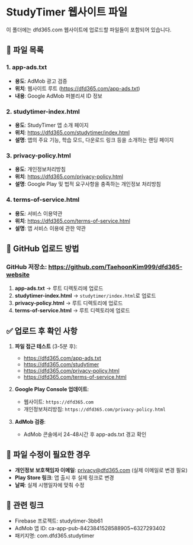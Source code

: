 # StudyTimer 웹사이트 파일

이 폴더에는 dfd365.com 웹사이트에 업로드할 파일들이 포함되어 있습니다.

## 📁 파일 목록

### 1. app-ads.txt
- **용도**: AdMob 광고 검증
- **위치**: 웹사이트 루트 (https://dfd365.com/app-ads.txt)
- **내용**: Google AdMob 퍼블리셔 ID 정보

### 2. studytimer-index.html
- **용도**: StudyTimer 앱 소개 페이지
- **위치**: https://dfd365.com/studytimer/index.html
- **설명**: 앱의 주요 기능, 학습 모드, 다운로드 링크 등을 소개하는 랜딩 페이지

### 3. privacy-policy.html
- **용도**: 개인정보처리방침
- **위치**: https://dfd365.com/privacy-policy.html
- **설명**: Google Play 및 법적 요구사항을 충족하는 개인정보 처리방침

### 4. terms-of-service.html
- **용도**: 서비스 이용약관
- **위치**: https://dfd365.com/terms-of-service.html
- **설명**: 앱 서비스 이용에 관한 약관

## 🚀 GitHub 업로드 방법

### GitHub 저장소: https://github.com/TaehoonKim999/dfd365-website

1. **app-ads.txt** → 루트 디렉토리에 업로드
2. **studytimer-index.html** → `studytimer/index.html`로 업로드
3. **privacy-policy.html** → 루트 디렉토리에 업로드
4. **terms-of-service.html** → 루트 디렉토리에 업로드

## ✅ 업로드 후 확인 사항

1. **파일 접근 테스트** (3-5분 후):
   - https://dfd365.com/app-ads.txt
   - https://dfd365.com/studytimer
   - https://dfd365.com/privacy-policy.html
   - https://dfd365.com/terms-of-service.html

2. **Google Play Console 업데이트**:
   - 웹사이트: `https://dfd365.com`
   - 개인정보처리방침: `https://dfd365.com/privacy-policy.html`

3. **AdMob 검증**:
   - AdMob 콘솔에서 24-48시간 후 app-ads.txt 경고 확인

## 📝 파일 수정이 필요한 경우

- **개인정보 보호책임자 이메일**: privacy@dfd365.com (실제 이메일로 변경 필요)
- **Play Store 링크**: 앱 출시 후 실제 링크로 변경
- **날짜**: 실제 시행일자에 맞춰 수정

## 🔗 관련 링크

- Firebase 프로젝트: studytimer-3bb61
- AdMob 앱 ID: ca-app-pub-8423841528588905~6327293402
- 패키지명: com.dfd365.studytimer